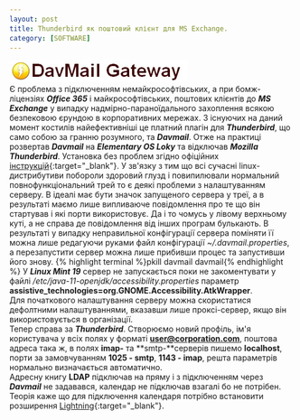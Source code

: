 ```yaml
---
layout: post
title: Thunderbird як поштовий клієнт для MS Exchange.
category: [SOFTWARE]
---
```

![davmail logo](/assets/media/davmail.webp?style=head)  
Є проблема з підключенням немайкрософтівських, а при бомж-ліцензіях ***Office 365*** і майкрософтівських, поштових клієнтів до ***MS Exchange*** у випадку надмірно-параноїдального захоплення всякою безпековою єрундою в корпоративних мережах. З існуючих на даний момент костилів найефективніші це платний плагін для ***Thunderbird***, що само собою за гранню розумного, та ***Davmail***.<!--more-->
Отже на практиці розвертав ***Davmail*** на ***Elementary OS Loky*** та відключав ***Mozilla Thunderbird***.
Установка без проблем згідно офіційних [інструкцій](http://davmail.sourceforge.net/linuxsetup.html "install Davmail"){:target="_blank"}. У зв'язку з тим що всі сучасні linux-дистрибутиви побороли здоровий глузд і повипилювали нормальний повнофункціональний трей то є деякі проблеми з налаштуванням серверу. В ідеалі має бути значок запущеного сервера у треї, а в результаті маємо лише випливаюче повідомлення про те що він стартував і які порти використовує. Да і то чомусь у лівому верхньому куті, а не справа де повідомлення від інших програм булькають. В результаті у випадку неправильної конфігурації сервера поміняти її можна лише редагуючи руками файл конфігурації *~/.davmail.properties*, а перезапустити сервер можна лише прибивши процес та запустивши його знову.
    {% highlight terminal %}pkill davmail
davmail{% endhighlight %}
У ***Linux Mint 19*** сервер не запускається поки не закоментувати у файлі */etc/java-11-openjdk/accessibility.properties* параметр **assistive_technologies=org.GNOME.Accessibility.AtkWrapper**.  
Для початкового налаштування серверу можна скористатися дефолтними налаштуваннями, вказавши лише проксі-сервер, якщо він використовується в організації.  
Тепер справа за ***Thunderbird***. Створюємо новий профіль, ім'я користувача у всіх полях у форматі **user@corporation.com**, поштова адреса така ж, в полях **imap-** та **smtp-**серверів пишемо **localhost**, порти за замовчуванням **1025 - smtp**, **1143 - imap**, решта параметрів нормально визначається автоматично.  
Адресну книгу **LDAP** підключав на пряму і з підключенням через ***Davmail*** не задавався, календар не підключав взагалі бо не потрібен. Теорія каже що для підключення календаря потрібно встановити розширення [Lightning](https://addons.mozilla.org/ru/thunderbird/addon/lightning/ "Lightning"){:target="_blank"}.
